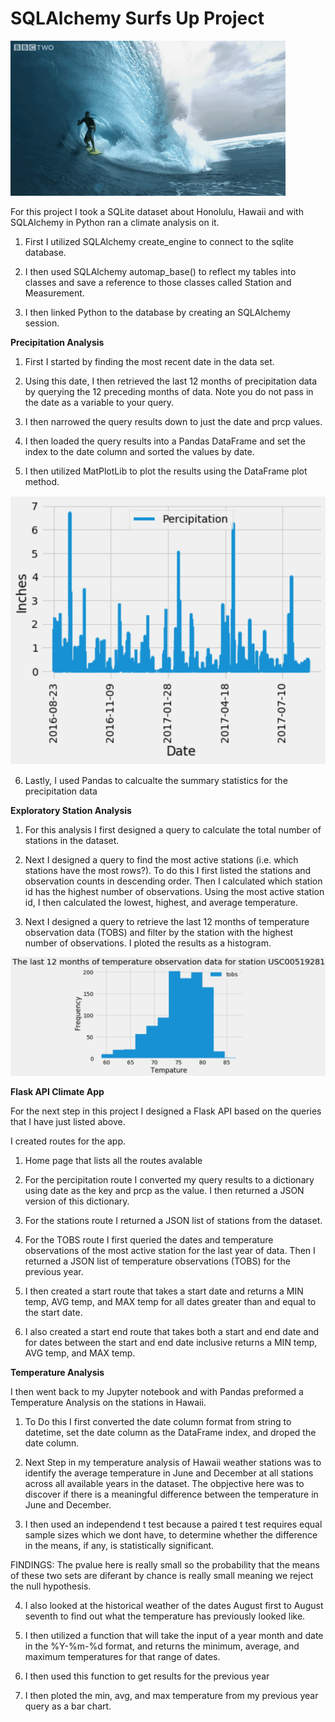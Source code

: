 # SQLAlchemy Surfs Up Project

![](Surf.gif)

For this project I took a SQLite dataset about Honolulu, Hawaii and with SQLAlchemy in Python ran a climate analysis on it. 

1. First I utilized SQLAlchemy create_engine to connect to the sqlite database.


2. I then used SQLAlchemy automap_base() to reflect my tables into classes and save a reference to those classes called Station and Measurement.


3. I then linked Python to the database by creating an SQLAlchemy session.

**Precipitation Analysis**

1. First I started by finding the most recent date in the data set.


2. Using this date, I then retrieved the last 12 months of precipitation data by querying the 12 preceding months of data. Note you do not pass in the date as a variable to your query.


3. I then narrowed the query results down to just the date and prcp values.


4. I then loaded the query results into a Pandas DataFrame and set the index to the date column and sorted the values by date.


5. I then utilized MatPlotLib to plot the results using the DataFrame plot method.

![](hist2.png)

6. Lastly, I used Pandas to calcualte the summary statistics for the precipitation data

**Exploratory Station Analysis**

1. For this analysis I first designed a query to calculate the total number of stations in the dataset.


2. Next I designed a query to find the most active stations (i.e. which stations have the most rows?). To do this I first listed the stations and observation counts in descending order. Then I calculated which station id has the highest number of observations. Using the most active station id, I then calculated the lowest, highest, and average temperature.


6. Next I designed a query to retrieve the last 12 months of temperature observation data (TOBS) and filter by the station with the highest number of observations. I ploted the results as a histogram.

![](hist.png)

**Flask API Climate App**

For the next step in this project I designed a Flask API based on the queries that I have just listed above.

I created routes for the app.

1. Home page that lists all the routes avalable

2. For the percipitation route I converted my query results to a dictionary using date as the key and prcp as the value. I then returned a JSON version of this dictionary.

3. For the stations route I returned a JSON list of stations from the dataset.

4. For the TOBS route I first queried the dates and temperature observations of the most active station for the last year of data. Then I returned a JSON list of temperature observations (TOBS) for the previous year.

5. I then created a start route that takes a start date and returns a MIN temp, AVG temp, and MAX temp for all dates greater than and equal to the start date.

6. I also created a start end route that takes both a start and end date and for dates between the start and end date inclusive returns a MIN temp, AVG temp, and MAX temp.

**Temperature Analysis**

I then went back to my Jupyter notebook and with Pandas preformed a Temperature Analysis on the stations in Hawaii.

1. To Do this I first converted the date column format from string to datetime, set the date column as the DataFrame index, and droped the date column.

2. Next Step in my temperature analysis of Hawaii weather stations was to identify the average temperature in June and December at all stations across all available years in the dataset. The obpjective here was to discover if there is a meaningful difference between the temperature in June and December.

3. I then used an independend t test because a paired t test requires equal sample sizes which we dont have, to determine whether the difference in the means, if any, is statistically significant.

FINDINGS: The pvalue here is really small so the probability that the means of these two sets are diferant by chance is really small meaning we reject the null hypothesis.

4. I also looked at the historical weather of the dates August first to August seventh to find out what the temperature has previously looked like.

5. I then utilized a function that will take the input of a year month and date in the %Y-%m-%d format, and returns the minimum, average, and maximum temperatures for that range of dates.

6. I then used this function to get results for the previous year

7. I then ploted the min, avg, and max temperature from my previous year query as a bar chart.


